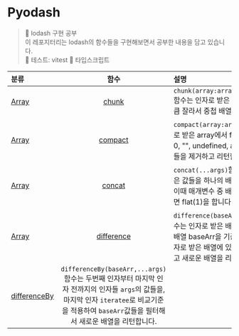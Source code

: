 # Pyodash

> 👟 lodash 구현 공부<br/>
> 이 레포지터리는 lodash의 함수들을 구현해보면서 공부한 내용을 담고 있습니다.<br/>
> 🧪 테스트: vitest
> 🐥 타입스크립트

| 분류                                                                            |                                                                                                함수                                                                                                | 설명                                                                                                                                                              |
| :------------------------------------------------------------------------------ | :------------------------------------------------------------------------------------------------------------------------------------------------------------------------------------------------: | :---------------------------------------------------------------------------------------------------------------------------------------------------------------- |
| [Array](https://github.com/Pyotato/Pyodash/tree/main/Array)                     |                                                                 [chunk](https://github.com/Pyotato/Pyodash/tree/main/Array/chunk)                                                                  | `chunk(array:array,size:number)`함수는 인자로 받은 array를 size만큼 잘라서 중첩 배열로 리턴합니다.                                                                |
| [Array](https://github.com/Pyotato/Pyodash/tree/main/Array)                     |                                                               [compact](https://github.com/Pyotato/Pyodash/tree/main/Array/compact)                                                                | `compact(array:array)`함수는 인자로 받은 array에서 falsy(false, null, 0, "", undefined, and NaN)한 값들을 제거하고 리턴합니다.                                    |
| [Array](https://github.com/Pyotato/Pyodash/tree/main/Array)                     |                                                                [concat](https://github.com/Pyotato/Pyodash/tree/main/Array/concat)                                                                 | `concat(...args)`함수는 인자로 받은 값들을 하나의 배열로 리턴합니다. 이때 매개변수 중 배열인 값이 전달되면 flat(1)을 합니다.                                      |
| [Array](https://github.com/Pyotato/Pyodash/tree/main/Array)                     |                                                            [difference](https://github.com/Pyotato/Pyodash/tree/main/Array/difference)                                                             | `difference(baseArr,...args)`함수는 인자로 받은 배열들 중 첫번째 배열 baseArr을 기준으로 나머지 인자로 받은 배열에 있는 값들을 필터하고 새로운 배열을 리턴합니다. |
| [differenceBy](https://github.com/Pyotato/Pyodash/tree/main/Array/differenceBy) | `differenceBy(baseArr,...args)`함수는 두번째 인자부터 마지막 인자 전까지의 인자들 `args`의 값들을, 마지막 인자 `iteratee`로 비교기준을 적용하여 `baseArr`값들을 필터해서 새로운 배열을 리턴합니다. |
